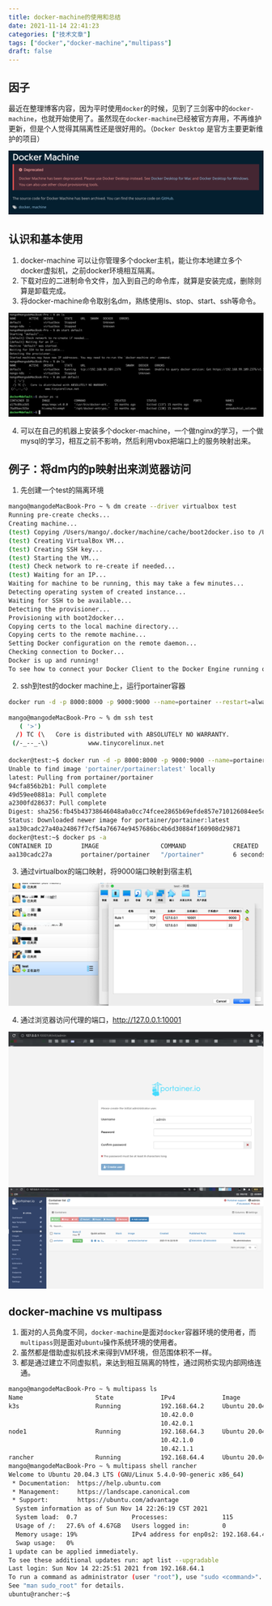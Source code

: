 ```yaml
---
title: docker-machine的使用和总结
date: 2021-11-14 22:41:23
categories: ["技术文章"]
tags: ["docker","docker-machine","multipass"]
draft: false
---
```


## 因子
最近在整理博客内容，因为平时使用`docker`的时候，见到了三剑客中的`docker-machine`，也就开始使用了。虽然现在`docker-machine`已经被官方弃用，不再维护更新，但是个人觉得其隔离性还是很好用的。（`Docker Desktop` 是官方主要更新维护的项目）

<img src="/mb/images/dm/01.png">
<!-- more -->

## 认识和基本使用
1. docker-machine 可以让你管理多个docker主机，能让你本地建立多个docker虚拟机，之前docker环境相互隔离。
2. 下载对应的二进制命令文件，加入到自己的命令库，就算是安装完成，删除则算是卸载完成。
3. 将docker-machine命令取别名dm，熟练使用ls、stop、start、ssh等命令。

<img src="/mb/images/dm/02.png">

4. 可以在自己的机器上安装多个docker-machine，一个做nginx的学习，一个做mysql的学习，相互之前不影响，然后利用vbox把端口上的服务映射出来。

## 例子：将dm内的p映射出来浏览器访问
1. 先创建一个test的隔离环境
``` bash
mango@mangodeMacBook-Pro ~ % dm create --driver virtualbox test
Running pre-create checks...
Creating machine...
(test) Copying /Users/mango/.docker/machine/cache/boot2docker.iso to /Users/mango/.docker/machine/machines/test/boot2docker.iso...
(test) Creating VirtualBox VM...
(test) Creating SSH key...
(test) Starting the VM...
(test) Check network to re-create if needed...
(test) Waiting for an IP...
Waiting for machine to be running, this may take a few minutes...
Detecting operating system of created instance...
Waiting for SSH to be available...
Detecting the provisioner...
Provisioning with boot2docker...
Copying certs to the local machine directory...
Copying certs to the remote machine...
Setting Docker configuration on the remote daemon...
Checking connection to Docker...
Docker is up and running!
To see how to connect your Docker Client to the Docker Engine running on this virtual machine, run: dm env test
```
2. ssh到test的docker machine上，运行portainer容器
``` bash
docker run -d -p 8000:8000 -p 9000:9000 --name=portainer --restart=always -v /var/run/docker.sock:/var/run/docker.sock -v portainer\_data:/data portainer/portainer
```
``` bash
mango@mangodeMacBook-Pro ~ % dm ssh test
   ( '>')
  /) TC (\   Core is distributed with ABSOLUTELY NO WARRANTY.
 (/-_--_-\)           www.tinycorelinux.net

docker@test:~$ docker run -d -p 8000:8000 -p 9000:9000 --name=portainer --restart=always -v /var/run/docker.sock:/var/run/docker.sock -v portainer\_data:/data portainer/portainer
Unable to find image 'portainer/portainer:latest' locally
latest: Pulling from portainer/portainer
94cfa856b2b1: Pull complete
49d59ee0881a: Pull complete
a2300fd28637: Pull complete
Digest: sha256:fb45b43738646048a0a0cc74fcee2865b69efde857e710126084ee5de9be0f3f
Status: Downloaded newer image for portainer/portainer:latest
aa130cadc27a40a24867f7cf54a76674e9457686bc4b6d30884f160908d29871
docker@test:~$ docker ps -a
CONTAINER ID        IMAGE                 COMMAND             CREATED             STATUS              PORTS                                            NAMES
aa130cadc27a        portainer/portainer   "/portainer"        6 seconds ago       Up 6 seconds        0.0.0.0:8000->8000/tcp, 0.0.0.0:9000->9000/tcp   portainer
```
3. 通过virtualbox的端口映射，将9000端口映射到宿主机
<img src="/mb/images/dm/03.png">

4. 通过浏览器访问代理的端口，http://127.0.0.1:10001
<img src="/mb/images/dm/04.png">
<img src="/mb/images/dm/05.png">

## docker-machine vs multipass
1. 面对的人员角度不同，`docker-machine`是面对`docker`容器环境的使用者，而`multipass`则是面对`ubuntu`操作系统环境的使用者。
2. 虽然都是借助虚拟机技术来得到VM环境，但范围体积不一样。
3. 都是通过建立不同虚拟机，来达到相互隔离的特性，通过网桥实现内部网络连通。
``` bash
mango@mangodeMacBook-Pro ~ % multipass ls
Name                    State             IPv4             Image
k3s                     Running           192.168.64.2     Ubuntu 20.04 LTS
                                          10.42.0.0
                                          10.42.0.1
node1                   Running           192.168.64.3     Ubuntu 20.04 LTS
                                          10.42.1.0
                                          10.42.1.1
rancher                 Running           192.168.64.4     Ubuntu 20.04 LTS
mango@mangodeMacBook-Pro ~ % multipass shell rancher
Welcome to Ubuntu 20.04.3 LTS (GNU/Linux 5.4.0-90-generic x86_64)
 * Documentation:  https://help.ubuntu.com
 * Management:     https://landscape.canonical.com
 * Support:        https://ubuntu.com/advantage
  System information as of Sun Nov 14 22:26:19 CST 2021
  System load:  0.7               Processes:               115
  Usage of /:   27.6% of 4.67GB   Users logged in:         0
  Memory usage: 19%               IPv4 address for enp0s2: 192.168.64.4
  Swap usage:   0%
1 update can be applied immediately.
To see these additional updates run: apt list --upgradable
Last login: Sun Nov 14 22:25:51 2021 from 192.168.64.1
To run a command as administrator (user "root"), use "sudo <command>".
See "man sudo_root" for details.
ubuntu@rancher:~$
```


